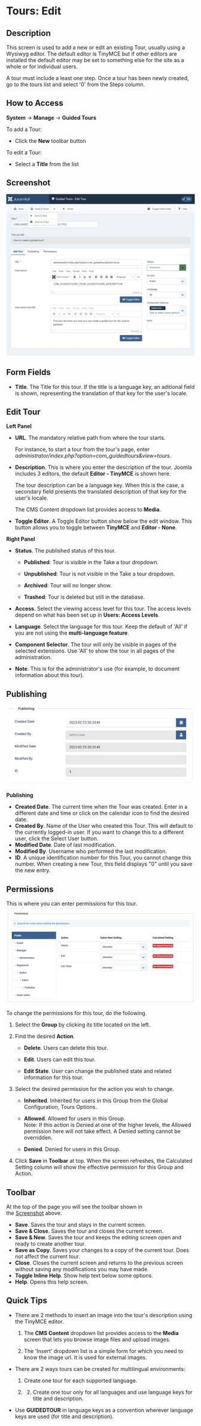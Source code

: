 # Tours: Edit

## Description

This screen is used to add a new or edit an existing Tour, usually using a Wysiwyg editor. The default editor is TinyMCE but if other editors are installed the default editor may be set to something else for the site as a whole or for individual users.

A tour must include a least one step. Once a tour has been newly created, go to the tours list and select '0' from the Steps column.

## How to Access

**System** -> **Manage** -> **Guided Tours**

To add a Tour:

- Click the **New** toolbar button

To edit a Tour:

- Select a **Title** from the list

## Screenshot

![Guided tours edit view](assets/guidedtours_tour_edit.png)

## Form Fields

- **Title**. The Title for this tour. If the title is a language key, an aditional field is shown, representing the translation of that key for the user's locale.

## Edit Tour

**Left Panel**

- **URL**. The mandatory relative path from where the tour starts. 
  
  For instance, to start a tour from the tour's page, enter *administrator/index.php?option=com_guidedtours&view=tours*.

- **Description**. This is where you enter the description of the tour. Joomla includes 3
   editors, the default **Editor - TinyMCE** is shown here. 
  
  The tour description can be a language key. When this is the case, a secondary field presents the translated description of that key for the user's locale.
  
  The CMS Content dropdown list provides access to **Media**.

- **Toggle Editor**. A Toggle Editor button show below the edit window. This button allows you to toggle between **TinyMCE** and **Editor - None**.

**Right Panel**

- **Status**. The published status of this tour.
  
  - **Published**: Tour is visible in the Take a tour dropdown.
  
  - **Unpublished**: Tour is not visible in the Take a tour dropdown.
  
  - **Archived**: Tour will no longer show.
  
  - **Trashed**: Tour is deleted but still in the database.

- **Access**. Select the viewing access level for this tour. The access levels depend on what has been set up in **Users: Access Levels**.

- **Language**. Select the language for this tour. Keep the default of 'All' if you are not using the **multi-language feature**.

- **Component Selector**. The tour will only be visible in pages of the selected extensions. Use 'All' to show the tour in all pages of the administration.

- **Note**. This is for the administrator's use (for example, to document information about this tour).

## Publishing

![Guided tours edit view: publishing](assets/guidedtours_tour_edit_publish.png)

**Publishing**

- **Created Date**. The current time when the Tour was created. Enter in a different date and time or click on the calendar icon to find the desired date.
- **Created By**. Name of the User who created this Tour. This will default to the currently logged-in user. If you want to change this to a different user, click the Select User button.
- **Modified Date**. Date of last modification.
- **Modified By**. Username who performed the last modification.
- **ID**. A unique identification number for this Tour, you cannot change this number. When creating a new Tour, this field displays "0" until you save the new entry.

## Permissions

This is where you can enter permissions for this tour.

![Guided tours edit view: permissions](assets/guidedtours_tour_edit_permissions.png)

To change the permissions for this tour, do the following.

1. Select the **Group** by clicking its title located on the left.

2. Find the desired **Action**.
   
   - **Delete**. Users can delete this tour.
   
   - **Edit**. Users can edit this tour.
   
   - **Edit State**. User can change the published state and related information for this tour.

3. Select the desired permission for the action you wish to change.
   
   - **Inherited**. Inherited for users in this Group from the Global Configuration, Tours Options.
   
   - **Allowed**. Allowed for users in this Group.  
     Note: If this action is Denied at one of the higher levels, the Allowed permission here will not take effect. A Denied setting cannot be overridden.
   
   - **Denied**. Denied for users in this Group.

4. Click **Save** in **Toolbar** at top. When the screen refreshes, the Calculated Setting column will show the effective permission for this Group and Action.

## Toolbar

At the top of the page you will see the toolbar shown in the [Screenshot](#screenshot) above.

- **Save**. Saves the tour and stays in the current screen.
- **Save & Close**. Saves the tour and closes the current screen.
- **Save & New**. Saves the tour and keeps the editing screen open and ready to create another tour.
- **Save as Copy**. Saves your changes to a copy of the current tour. Does not affect the current tour.
- **Close**. Closes the current screen and returns to the previous screen without saving any modifications you may have made.
- **Toggle Inline Help**. Show help text below some options.
- **Help**. Opens this help screen.

## Quick Tips

- There are 2 methods to insert an image into the tour's description using the TinyMCE editor.
  
  1. The **CMS Content** dropdown list provides access to the **Media** screen that lets you browse image files and upload images.
  
  2. The 'Insert' dropdown list is a simple form for which you need to know the image url. It is used for external images.

- There are 2 ways tours can be created for multilingual environments:
  
  1. Create one tour for each supported language.
  
  2. 2. Create one tour only for all languages and use language keys for title and description.

- Use **GUIDEDTOUR** in language keys as a convention wherever language
   keys are used (for title and description).
